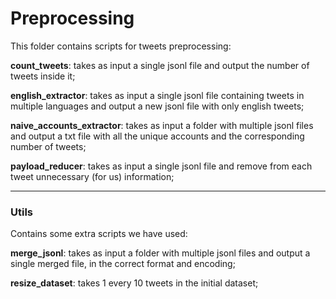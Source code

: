 # Preprocessing 


This folder contains scripts for tweets preprocessing:

**count_tweets**: takes as input a single jsonl file and output the number of tweets inside it;

**english_extractor**: takes as input a single jsonl file containing tweets in multiple languages and output a new jsonl file with only english tweets;

**naive_accounts_extractor**: takes as input a folder with multiple jsonl files and output a txt file with all the unique accounts and the corresponding number of tweets; 

**payload_reducer**: takes as input a single jsonl file and remove from each tweet unnecessary (for us) information;

---
### Utils

Contains some extra scripts we have used:

**merge_jsonl**: takes as input a folder with multiple jsonl files and output a single merged file, in the correct format and encoding;

**resize_dataset**: takes 1 every 10 tweets in the initial dataset;

